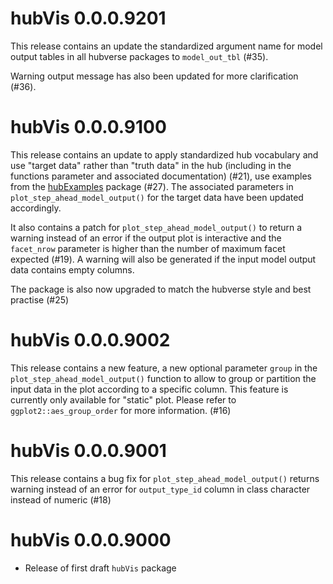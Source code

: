 # hubVis 0.0.0.9201

This release contains an update the standardized argument name for model 
output tables in all hubverse packages to `model_out_tbl` (#35).

Warning output message has also been updated for more clarification (#36).


# hubVis 0.0.0.9100

This release contains an update to apply standardized hub vocabulary and use 
"target data" rather than "truth data" in the hub (including in the functions 
parameter and associated documentation) (#21), use examples from the 
[hubExamples](https://github.com/hubverse-org/hubExamples)
package (#27). The associated parameters in `plot_step_ahead_model_output()` 
for the target data have been updated accordingly. 

It also contains a patch for `plot_step_ahead_model_output()` to return a
warning instead of an error if the output plot is interactive and the `facet_nrow` 
parameter is higher than the number of maximum facet expected (#19). A warning
will also be generated if the input model output data contains empty columns. 

The package is also now upgraded to match the hubverse style and best practise
(#25)

# hubVis 0.0.0.9002

This release contains a new feature, a new optional parameter `group` in the 
`plot_step_ahead_model_output()` function to allow to group or partition the 
input data in the plot according to a specific column. This feature is 
currently only available for "static" plot. Please refer to 
`ggplot2::aes_group_order` for more information. (#16)

# hubVis 0.0.0.9001

This release contains a bug fix for `plot_step_ahead_model_output()` returns
warning instead of an error for `output_type_id` column in class character
instead of numeric (#18)

# hubVis 0.0.0.9000

* Release of first draft `hubVis` package
